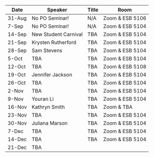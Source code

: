 Date  |  Speaker                                            |  Title                                                                                                |  Room
---------|-----------------------------------------------------|---------------------------------------------------------------------------------------------------------------------|------
31-Aug   | No PO Seminar!                                |  N/A                                                           |  Zoom & ESB 5106
7-Sep    | No PO Seminar!                                |  N/A                                                           |  Zoom & ESB 5104
14-Sep   | New Student Carnival                          |  TBA                                                           |  Zoom & ESB 5104
21-Sep   | Krysten Rutherford                            |  TBA                                                           |  Zoom & ESB 5104
28-Sep   | Sam Stevens                                   |  TBA                                                           |  Zoom & ESB 5104
5-Oct    | TBA                                           |  TBA                                                           |  Zoom & ESB 5104
12-Oct   | TBA                                           |  TBA                                                           |  Zoom & ESB 5108
19-Oct   | Jennifer Jackson                              |  TBA                                                           |  Zoom & ESB 5104
26-Oct   | TBA                                           |  TBA                                                           |  Zoom & ESB 5104
2-Nov    | TBA                                           |  TBA                                                           |  Zoom & ESB 5104
9-Nov    | Youran Li                                     |  TBA                                                           |  Zoom & ESB 5104
16-Nov   | Kathryn Smith                                 |  TBA                                                           |  Zoom & TBA
23-Nov   | TBA                                           |  TBA                                                           |  Zoom & ESB 5104
30-Nov   | Juliana Marson                                |  TBA                                                           |  Zoom & ESB 5104
7-Dec    | TBA                                           |  TBA                                                           |  Zoom & ESB 5104
14-Dec   | TBA                                           |  TBA                                                           |  Zoom & ESB 5104
21-Dec   | TBA 
